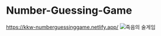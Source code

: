# Number-Guessing-Game

https://kkw-numberguessinggame.netlify.app/
![죽음의 술게임](https://user-images.githubusercontent.com/97719726/165429113-b871105e-f4ca-486f-aafa-8f51e52253b7.png)
